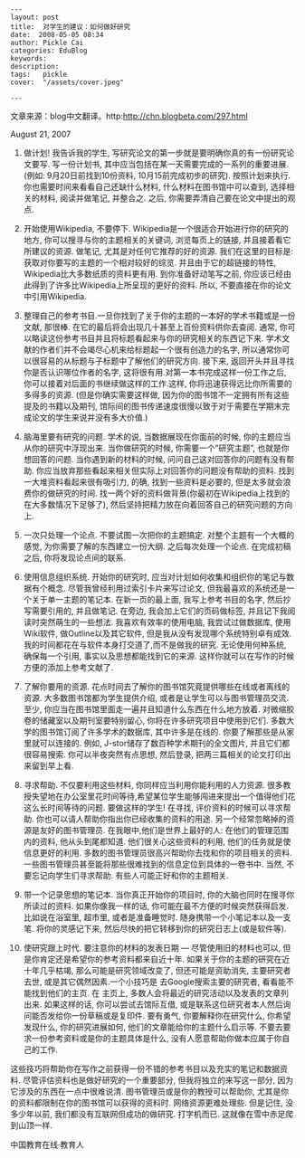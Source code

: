 
    ---
    layout: post  
    title:  对学生的建议：如何做好研究  
    date:  2008-05-05 08:34  
    author: Pickle Cai  
    categories: EduBlog  
    keywords: 
    description:   
    tags:	pickle   
    cover:  "/assets/cover.jpeg"  

    ---  
    
文章来源：blog中文翻译。http:http://chn.blogbeta.com/297.html



August 21, 2007





1. 做计划!  我告诉我的学生, 写研究论文的第一步就是要明确你真的有一份研究论文要写. 写一份计划书, 其中应当包括在某一天需要完成的一系列的重要进展. (例如: 9月20日前找到10份资料, 10月15前完成初步的研究). 按照计划来执行. 你也需要时间来看看自己还缺什么材料, 什么材料在图书馆中可以查到, 选择相关的材料, 阅读并做笔记, 并整合之. 之后, 你需要弄清自己要在论文中提出的观点. 



2. 开始使用Wikipedia, 不要停下. Wikipedia是一个很适合开始进行你的研究的地方, 你可以搜寻与你的主题相关的关键词, 浏览每页上的链接, 并且接着看它所建议的资源. 做笔记, 尤其是对任何它推荐的好的资源. 我们在这里的目标是: 获取对你要写的主题的一个相对较好的综览. 并且由于它的超链接的特性, Wikipedia比大多数纸质的资料更有用. 到你准备好动笔写之前, 你应该已经由此得到了许多比Wikipedia上所呈现的更好的资料. 所以, 不要直接在你的论文中引用Wikipedia. 



3. 整理自己的参考书目.一旦你找到了关于你的主题的一本好的学术书籍或是一份文献,  那很棒. 在它的最后将会出现几十甚至上百份资料供你去查阅. 通常, 你可以略读这份参考书目并且将标题看起来与你的研究相关的东西记下来. 学术文献的作者们并不会竭尽心机来给标题起一个很有创造力的名字,  所以通常你可以很容易的从标题与子标题中了解他们的研究方向. 接下来, 返回开头并且寻找你是否认识哪位作者的名字, 这将很有用.对第一本书完成这样一份工作之后, 你可以接着对后面的书继续做这样的工作.这样, 你将迅速获得远比你所需要的多得多的资源. (但是你确实需要这样做, 因为你的图书馆不一定拥有所有这些提及的书籍以及期刊, 馆际间的图书传递速度很慢以致于对于需要在学期末完成论文的学生来说并没有多大价值.) 



4. 脑海里要有研究的问题. 学术的说, 当数据展现在你面前的时候, 你的主题应当从你的研究中浮现出来. 当你做研究的时候, 你需要一个”研究主题”, 也就是你想回答的问题. 当你遇到新的材料的时候, 问问自己这对回答你的问题有没有帮助. 你应当放弃那些看起来相关但实际上对回答你的问题没有帮助的资料. 找到一大堆资料看起来很有吸引力, 的确, 找到一些资料是必要的, 但是太多就会浪费你的做研究的时间. 找一两个好的资料做背景(你最初在Wikipedia上找到的在大多数情况下足够了), 然后坚持把精力放在向着回答自己的研究问题的方向上. 



5. 一次只处理一个论点. 不要试图一次把你的主题搞定. 对整个主题有一个大概的感觉, 为你需要了解的东西建立一份大纲. 之后每次处理一个论点. 在完成初稿之后,  你将发现论点间的联系. 



6. 使用信息组织系统. 开始你的研究时, 应当对计划如何收集和组织你的笔记与数据有个概念. 尽管我曾经利用过索引卡片来写过论文, 但我最喜欢的系统还是一个关于单一主题的笔记本. 在新一页的最上面, 我写上参考书目的名字, 然后抄写需要引用的, 并且做笔记.  在旁边, 我会加上它们的页码做标签,  并且记下我阅读时突然萌生的一些想法.  我喜欢有效率的使用电脑, 我尝试过做数据库, 使用Wiki软件, 做Outline以及其它软件, 但是我从没有发现哪个系统特别卓有成效.  我的时间都花在与软件本身打交道了,而不是做我的研究. 无论使用何种系统, 确保每一个引用, 事实以及思想都能找到它的来源. 这样你就可以在写作的时候方便的添加上参考文献了. 



7. 了解你要用的资源.  花点时间去了解你的图书馆究竟提供哪些在线或者离线的资源. 大多数图书馆都为学生提供介绍, 或者是让学生可以与图书管理员交流.至少, 你应当在图书馆里面走一遍并且知道什么东西在什么地方放着. 对微缩胶卷的储藏室以及期刊室要特别留心, 你将在许多研究项目中使用到它们. 多数大学的图书馆订阅了许多学术的数据库, 其中许多是在线的. 你要了解那些是从家里就可以连接的. 例如, J-stor储存了数百种学术期刊的全文图片, 并且它们都很容易搜索. 你可以半夜突然有点思想, 然后登录, 把两三篇相关的论文打印出来留到早上看. 



8. 寻求帮助. 不仅要利用这些材料, 你同样应当利用你能利用的人力资源. 很多教授失望地在办公室里花时间等待,希望某位学生能够闯进来提出一个值得他们花这么长时间等待的问题. 要做这样的学生! 在寻找, 评价资料的时候可以寻求帮助. 你也可以请人帮助你指出你已经收集的资料的用途. 另一个经常忽略掉的资源是友好的图书管理员. 在我眼中,他们是世界上最好的人: 在他们的管理范围内的资料, 他从头到尾都知道. 他们很关心这些资料的利用, 他们的任务就是使信息更好的利用. 多数的图书管理员很高兴帮助你去找和你的项目相关的资料. 一些图书管理员甚至能将那些很难找到的信息定位到具体的一卷书中. 当然, 不要忘记向学生们寻求帮助. 有些人可能正好和你的主题相关. 



9. 带一个记录思想的笔记本. 当你真正开始你的项目时, 你的大脑也同时在搜寻你所读过的资料. 如果你像我一样的话, 你可能在最不方便的时候突然获得启发. 比如说在浴室里, 超市里, 或者是准备睡觉时. 随身携带一个小笔记本以及一支笔. 将你的灵感记下来, 然后尽快的把它转移到你的研究日志上(或是软件等). 



10. 使研究跟上时代. 要注意你的材料的发表日期 — 尽管使用旧的材料也可以, 但是你肯定还是希望你的参考资料都来自近十年. 如果关于你的主题的研究在近十年几乎枯竭, 那么可能是研究领域改变了, 但还可能是资助消失, 主要研究者去世, 或是其它偶然因素.一个小技巧是 去Google搜索主要的研究者, 看看能不能找到他们的主页. 在 主页上, 多数人会将最近的研究活动以及发表的文章列出来.  如果这样的话, 你可以尝试去馆际互借, 或是联系这位研究者本人然后询问能否发给你一份草稿或是复印件. 要有勇气, 你要解释你在研究什么, 你希望发现什么, 你的研究进展如何, 他们的文章能给你的主题什么启示等. 不要去要求一份参考资料或是你的主题具体是什么, 没有人愿意帮助你做本应属于你自己的工作. 

这些技巧将帮助你在写作之前获得一份不错的参考书目以及充实的笔记和数据资料. 尽管评估资料也是做好研究的一个重要部分, 但我将独立的来写这一部分, 因为它涉及的东西在一点中很难说清. 图书管理员或是你的教授可以帮助你, 尤其是你的资料都限制在你的图书馆可以获得的资料时. 网络资源更难处理些. 但是记住, 没多少年以前, 我们都没有互联网但成功的做研究. 打字机而已. 这就像在雪中赤足爬到山顶一样. 



		    
 中国教育在线·教育人

